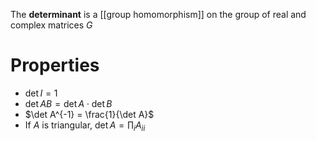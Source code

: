 The **determinant** is a [[group homomorphism]] on the group of real and complex matrices $G$

# Properties

* $\det I = 1$
* $\det AB = \det A \cdot \det B$
* $\det A^{-1} = \frac{1}{\det A}$
* If $A$ is triangular, $\det A = \prod_i A_{ii}$